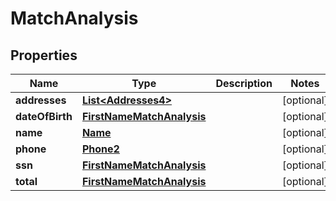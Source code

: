 

# MatchAnalysis


## Properties

| Name | Type | Description | Notes |
|------------ | ------------- | ------------- | -------------|
|**addresses** | [**List&lt;Addresses4&gt;**](Addresses4.md) |  |  [optional] |
|**dateOfBirth** | [**FirstNameMatchAnalysis**](FirstNameMatchAnalysis.md) |  |  [optional] |
|**name** | [**Name**](Name.md) |  |  [optional] |
|**phone** | [**Phone2**](Phone2.md) |  |  [optional] |
|**ssn** | [**FirstNameMatchAnalysis**](FirstNameMatchAnalysis.md) |  |  [optional] |
|**total** | [**FirstNameMatchAnalysis**](FirstNameMatchAnalysis.md) |  |  [optional] |



